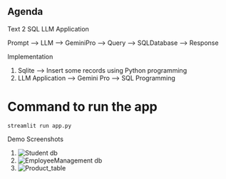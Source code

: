 ## Agenda

Text 2 SQL LLM Application

Prompt --> LLM --> GeminiPro --> Query --> SQLDatabase --> Response

Implementation

1. Sqlite --> Insert some records using Python programming
2. LLM Application --> Gemini Pro --> SQL Programming

# Command to run the app

```streamlit run app.py```

Demo Screenshots

1. ![Student db](https://github.com/nVidiaPriyadarshini/DataScienceLearning/blob/main/Text2SQLAppGeminiPro/assets/AverageMarksClassWise.png)
2. ![EmployeeManagement db](https://github.com/nVidiaPriyadarshini/DataScienceLearning/blob/main/Text2SQLAppGeminiPro/assets/Highest_Paid_Employee.png)
3. ![Product_table](https://github.com/nVidiaPriyadarshini/DataScienceLearning/blob/main/Text2SQLAppGeminiPro/assets/Total_Revenue_by_category.png)

